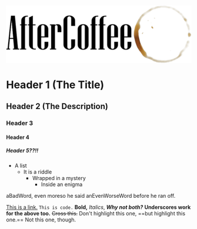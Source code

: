 <!-- NOINDEX -->
![Welcome to AfterCoffee](resource/img/aftercoffee.png)

# Header 1 (The Title)
## Header 2 (The Description)
### Header 3
#### Header 4
##### Header 5??!!

- A list
	- It is a riddle
		- Wrapped in a mystery
			- Inside an enigma

aBadWord, even moreso he said anEvenWorseWord before he ran off.

[This is a link.](https://example.com)
`This is code.`
**Bold,** *Italics*, ***Why not both?***
__Underscores work for the above too.__ ~~Cross this.~~
Don't highlight this one, ==but highlight this one.== Not this one, though.